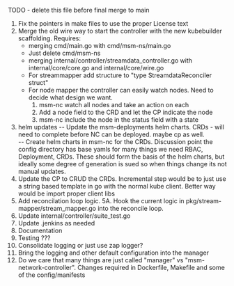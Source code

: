TODO - delete this file before final merge to main


1. Fix the pointers in make files to use the proper License text
2. Merge the old wire way to start the controller with the new
kubebuilder scaffolding.  Requires: 
   -  merging cmd/main.go with cmd/msm-ns/main.go
	- Just delete cmd/msm-ns
   -  merging internal/controller/streamdata_controller.go with internal/core/core.go and internal/core/wire.go
	- For streammapper add structure to "type StreamdataReconciler struct"
	- For node mapper the controller can easily watch nodes.  Need to
	  decide what design we want.  
		1. msm-nc watch all nodes and take an action on each
		2. Add a node field to the CRD and let the CP indicate the node
		3. msm-nc include the node in the status field with a state
3. helm updates
   -- Update the msm-deployments helm charts.  CRDs - will need to complete 
before NC can be deployed. maybe cp as well.  
   -- Create helm charts in msm-nc for the CRDs.  Discussion point the config
directory has base yamls for many things we need RBAC, Deployment, CRDs.  These
should form the basis of the helm charts,  but ideally some degree of generation is sued so when things change its not manual updates.  
4. Update the CP to CRUD the CRDs. Incremental
step would be to just use a string based template in go with the normal
kube client. Better way would be import proper client libs
5. Add reconcilation loop logic.
5A. Hook the current logic in pkg/stream-mapper/stream_mapper.go into the 
reconcile loop.
6. Update internal/controller/suite_test.go
7. Update .jenkins as needed
8. Documentation 
9. Testing ???
10. Consolidate logging or just use zap logger?
11. Bring the logging and other default configuration into the manager
12. Do we care that many things are just called "manager" vs "msm-network-controller".  Changes required in Dockerfile, Makefile and some of the config/manifests


